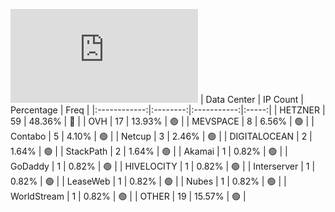 ![Diagramm](https://github.com/obajay/StateSync-snapshots/blob/main/Projects/Quicksilver/1/README.md)
| Data Center | IP Count | Percentage | Freq |
|:------------:|:--------:|:-----------:|:-----:|
| HETZNER | 59 | 48.36% | 🔴 |
| OVH | 17 | 13.93% | 🟢 |
| MEVSPACE | 8 | 6.56% | 🟢 |
| Contabo | 5 | 4.10% | 🟢 |
| Netcup | 3 | 2.46% | 🟢 |
| DIGITALOCEAN | 2 | 1.64% | 🟢 |
| StackPath | 2 | 1.64% | 🟢 |
| Akamai | 1 | 0.82% | 🟢 |
| GoDaddy | 1 | 0.82% | 🟢 |
| HIVELOCITY | 1 | 0.82% | 🟢 |
| Interserver | 1 | 0.82% | 🟢 |
| LeaseWeb | 1 | 0.82% | 🟢 |
| Nubes | 1 | 0.82% | 🟢 |
| WorldStream | 1 | 0.82% | 🟢 |
| OTHER | 19 | 15.57% | 🟢 |